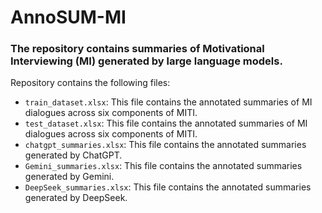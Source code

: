 # AnnoSUM-MI
### The repository contains summaries of Motivational Interviewing (MI) generated by large language models.

Repository contains the following files:

* `train_dataset.xlsx`: This file contains the annotated summaries of MI dialogues across six components of MITI.
* `test_dataset.xlsx`: This file contains the annotated summaries of MI dialogues across six components of MITI.
* `chatgpt_summaries.xlsx`: This file contains the annotated summaries generated by ChatGPT. 
* `Gemini_summaries.xlsx`: This file contains the annotated summaries generated by Gemini.
* `DeepSeek_summaries.xlsx`: This file contains the annotated summaries generated by DeepSeek. 















